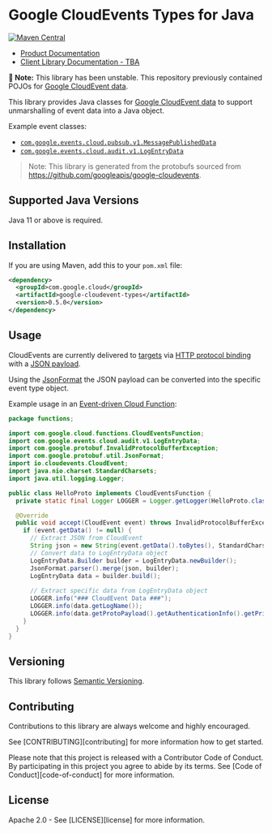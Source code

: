 # Google CloudEvents Types for Java

[![Maven Central](https://img.shields.io/maven-central/v/com.google.cloud/google-cloudevent-types.svg)](https://search.maven.org/artifact/com.google.cloud/google-cloudevent-types)

* [Product Documentation](https://cloud.google.com/eventarc/docs/cloudevents)
* [Client Library Documentation - TBA]()

**🚧 Note:** This library has been unstable. This repository previously contained POJOs for
[Google CloudEvent data](https://cloud.google.com/eventarc/docs/reference/supported-events).

This library provides Java classes for [Google CloudEvent data](https://cloud.google.com/eventarc/docs/reference/supported-events)
to support unmarshalling of event data into a Java object.

Example event classes:

- [`com.google.events.cloud.pubsub.v1.MessagePublishedData`](google-cloudevent-types/src/main/java/com/google/events/cloud/pubsub/v1/MessagePublishedData.java)
- [`com.google.events.cloud.audit.v1.LogEntryData`](google-cloudevent-types/src/main/java/com/google/events/cloud/audit/v1/LogEntryData.java)

> Note: This library is generated from the protobufs sourced from https://github.com/googleapis/google-cloudevents.

## Supported Java Versions

Java 11 or above is required.

## Installation

If you are using Maven, add this to your `pom.xml` file:

```xml
<dependency>
  <groupId>com.google.cloud</groupId>
  <artifactId>google-cloudevent-types</artifactId>
  <version>0.5.0</version>
</dependency>
```

## Usage

CloudEvents are currently delivered to [targets](https://cloud.google.com/eventarc/docs/overview#targets)
via [HTTP protocol binding](https://cloud.google.com/eventarc/docs/cloudevents)
with a [JSON payload](https://cloud.google.com/eventarc/docs/workflows/cloudevents).

Using the [JsonFormat](https://developers.google.com/protocol-buffers/docs/reference/java/com/google/protobuf/util/JsonFormat)
the JSON payload can be converted into the specific event type object.

Example usage in an [Event-driven Cloud Function](https://cloud.google.com/functions/docs/writing/write-event-driven-functions#cloudevent-example-java):

```java
package functions;

import com.google.cloud.functions.CloudEventsFunction;
import com.google.events.cloud.audit.v1.LogEntryData;
import com.google.protobuf.InvalidProtocolBufferException;
import com.google.protobuf.util.JsonFormat;
import io.cloudevents.CloudEvent;
import java.nio.charset.StandardCharsets;
import java.util.logging.Logger;

public class HelloProto implements CloudEventsFunction {
  private static final Logger LOGGER = Logger.getLogger(HelloProto.class.getName());

  @Override
  public void accept(CloudEvent event) throws InvalidProtocolBufferException {
    if (event.getData() != null) {
      // Extract JSON from CloudEvent
      String json = new String(event.getData().toBytes(), StandardCharsets.UTF_8);
      // Convert data to LogEntryData object
      LogEntryData.Builder builder = LogEntryData.newBuilder();
      JsonFormat.parser().merge(json, builder);
      LogEntryData data = builder.build();
      
      // Extract specific data from LogEntryData object
      LOGGER.info("### CloudEvent Data ###");
      LOGGER.info(data.getLogName());
      LOGGER.info(data.getProtoPayload().getAuthenticationInfo().getPrincipalEmail());
    }
  }
}
```

## Versioning

This library follows [Semantic Versioning](http://semver.org/).

## Contributing

Contributions to this library are always welcome and highly encouraged.

See [CONTRIBUTING][contributing] for more information how to get started.

Please note that this project is released with a Contributor Code of Conduct. By participating in
this project you agree to abide by its terms. See [Code of Conduct][code-of-conduct] for more
information.

## License

Apache 2.0 - See [LICENSE][license] for more information.